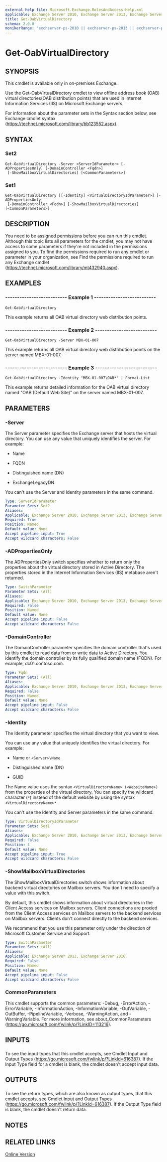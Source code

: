 ```yaml
---
external help file: Microsoft.Exchange.RolesAndAccess-Help.xml
applicable: Exchange Server 2010, Exchange Server 2013, Exchange Server 2016
title: Get-OabVirtualDirectory
schema: 2.0.0
monikerRange: "exchserver-ps-2010 || exchserver-ps-2013 || exchserver-ps-2016"
---
```


# Get-OabVirtualDirectory

## SYNOPSIS
This cmdlet is available only in on-premises Exchange.

Use the Get-OabVirtualDirectory cmdlet to view offline address book (OAB) virtual directories(OAB distribution points) that are used in Internet Information Services (IIS) on Microsoft Exchange servers.

For information about the parameter sets in the Syntax section below, see Exchange cmdlet syntax (https://technet.microsoft.com/library/bb123552.aspx).

## SYNTAX

### Set2
```
Get-OabVirtualDirectory -Server <ServerIdParameter> [-ADPropertiesOnly] [-DomainController <Fqdn>]
 [-ShowMailboxVirtualDirectories] [<CommonParameters>]
```

### Set1
```
Get-OabVirtualDirectory [[-Identity] <VirtualDirectoryIdParameter>] [-ADPropertiesOnly]
 [-DomainController <Fqdn>] [-ShowMailboxVirtualDirectories] [<CommonParameters>]
```

## DESCRIPTION
You need to be assigned permissions before you can run this cmdlet. Although this topic lists all parameters for the cmdlet, you may not have access to some parameters if they're not included in the permissions assigned to you. To find the permissions required to run any cmdlet or parameter in your organization, see Find the permissions required to run any Exchange cmdlet (https://technet.microsoft.com/library/mt432940.aspx).

## EXAMPLES

### -------------------------- Example 1 --------------------------
```
Get-OabVirtualDirectory
```

This example returns all OAB virtual directory web distribution points.

### -------------------------- Example 2 --------------------------
```
Get-OabVirtualDirectory -Server MBX-01-007
```

This example returns all OAB virtual directory web distribution points on the server named MBX-01-007.

### -------------------------- Example 3 --------------------------
```
Get-OabVirtualDirectory -Identity "MBX-01-007\OAB*" | Format-List
```

This example returns detailed information for the OAB virtual directory named "OAB (Default Web Site)" on the server named MBX-01-007.

## PARAMETERS

### -Server
The Server parameter specifies the Exchange server that hosts the virtual directory. You can use any value that uniquely identifies the server. For example:

- Name

- FQDN

- Distinguished name (DN)

- ExchangeLegacyDN

You can't use the Server and Identity parameters in the same command.

```yaml
Type: ServerIdParameter
Parameter Sets: Set2
Aliases:
Applicable: Exchange Server 2010, Exchange Server 2013, Exchange Server 2016
Required: True
Position: Named
Default value: None
Accept pipeline input: True
Accept wildcard characters: False
```

### -ADPropertiesOnly
The ADPropertiesOnly switch specifies whether to return only the properties about the virtual directory stored in Active Directory. The properties stored in the Internet Information Services (IIS) metabase aren't returned.

```yaml
Type: SwitchParameter
Parameter Sets: (All)
Aliases:
Applicable: Exchange Server 2010, Exchange Server 2013, Exchange Server 2016
Required: False
Position: Named
Default value: None
Accept pipeline input: False
Accept wildcard characters: False
```

### -DomainController
The DomainController parameter specifies the domain controller that's used by this cmdlet to read data from or write data to Active Directory. You identify the domain controller by its fully qualified domain name (FQDN). For example, dc01.contoso.com.

```yaml
Type: Fqdn
Parameter Sets: (All)
Aliases:
Applicable: Exchange Server 2010, Exchange Server 2013, Exchange Server 2016
Required: False
Position: Named
Default value: None
Accept pipeline input: False
Accept wildcard characters: False
```

### -Identity
The Identity parameter specifies the virtual directory that you want to view.

You can use any value that uniquely identifies the virtual directory. For example:

- Name or `<Server>\Name`

- Distinguished name (DN)

- GUID

The Name value uses the syntax `<VirtualDirectoryName> (<WebsiteName>)` from the properties of the virtual directory. You can specify the wildcard character (`*`) instead of the default website by using the syntax `<VirtualDirectoryName>*`.

You can't use the Identity and Server parameters in the same command.

```yaml
Type: VirtualDirectoryIdParameter
Parameter Sets: Set1
Aliases:
Applicable: Exchange Server 2010, Exchange Server 2013, Exchange Server 2016
Required: False
Position: 1
Default value: None
Accept pipeline input: True
Accept wildcard characters: False
```

### -ShowMailboxVirtualDirectories
The ShowMailboxVirtualDirectories switch shows information about backend virtual directories on Mailbox servers. You don't need to specify a value with this switch.

By default, this cmdlet shows information about virtual directories in the Client Access services on Mailbox servers. Client connections are proxied from the Client Access services on Mailbox servers to the backend services on Mailbox servers. Clients don't connect directly to the backend services.

We recommend that you use this parameter only under the direction of Microsoft Customer Service and Support.

```yaml
Type: SwitchParameter
Parameter Sets: (All)
Aliases:
Applicable: Exchange Server 2013, Exchange Server 2016
Required: False
Position: Named
Default value: None
Accept pipeline input: False
Accept wildcard characters: False
```

### CommonParameters
This cmdlet supports the common parameters: -Debug, -ErrorAction, -ErrorVariable, -InformationAction, -InformationVariable, -OutVariable, -OutBuffer, -PipelineVariable, -Verbose, -WarningAction, and -WarningVariable. For more information, see about_CommonParameters (https://go.microsoft.com/fwlink/p/?LinkID=113216).

## INPUTS

###  
To see the input types that this cmdlet accepts, see Cmdlet Input and Output Types (https://go.microsoft.com/fwlink/p/?LinkId=616387). If the Input Type field for a cmdlet is blank, the cmdlet doesn't accept input data.

## OUTPUTS

###  
To see the return types, which are also known as output types, that this cmdlet accepts, see Cmdlet Input and Output Types (https://go.microsoft.com/fwlink/p/?LinkId=616387). If the Output Type field is blank, the cmdlet doesn't return data.

## NOTES

## RELATED LINKS

[Online Version](https://technet.microsoft.com/library/4ca17b2b-73c4-41f2-86fe-a52fb8d89d73.aspx)
